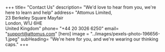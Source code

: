 +++
title= "Contact Us"
description= "We'd love to hear from you, we're here to learn and help"
address= "Attomus Limited, <br>     23 Berkeley Square Mayfair <br>    London, W1J 6HE <br>      United Kingdom"
phone= "+44 20 3026 6250"
email= "support@attomus.com"
[hero]
image = "../images/pexels-photo-196656-1.jpeg"
subHeading= "We're here for you, and we're wearing our thinking caps."
+++